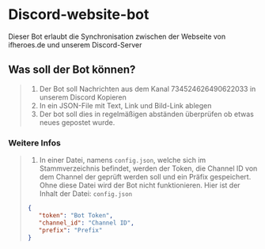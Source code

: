 # Discord-website-bot
Dieser Bot erlaubt die Synchronisation zwischen der Webseite von ifheroes.de und unserem Discord-Server

## Was soll der Bot können?

> 1. Der Bot soll Nachrichten aus dem Kanal 734524626490622033 in unserem Discord Kopieren 
> 2. In ein JSON-File mit Text, Link und Bild-Link ablegen
> 3. Der bot soll dies in regelmäßigen abständen überprüfen ob etwas neues gepostet wurde.

### Weitere Infos

> 1. In einer Datei, namens `config.json`, welche sich im Stammverzeichnis befindet, werden der Token, die Channel ID von dem Channel der geprüft werden soll und ein Präfix gespeichert. Ohne diese Datei wird der Bot nicht funktionieren. Hier ist der Inhalt der Datei:
>`config.json`
>```json
>{
>    "token": "Bot Token",
>    "channel_id": "Channel ID",
>    "prefix": "Prefix"
>}
>```